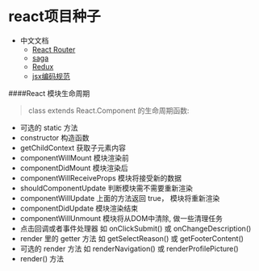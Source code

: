# react项目种子

* 中文文档
	* [React Router](http://www.uprogrammer.cn/react-router-cn/index.html)
	* [saga](http://leonshi.com/redux-saga-in-chinese/docs/introduction/BeginnerTutorial.html)
	* [Redux](http://cn.redux.js.org/index.html)
	* [jsx编码规范](https://github.com/JasonBoy/javascript/tree/master/react)


####React 模块生命周期
> class extends React.Component 的生命周期函数:

* 可选的 static 方法
* constructor 构造函数
* getChildContext 获取子元素内容
* componentWillMount 模块渲染前
* componentDidMount 模块渲染后
* componentWillReceiveProps 模块将接受新的数据
* shouldComponentUpdate 判断模块需不需要重新渲染
* componentWillUpdate 上面的方法返回 true， 模块将重新渲染
* componentDidUpdate 模块渲染结束
* componentWillUnmount 模块将从DOM中清除, 做一些清理任务
* 点击回调或者事件处理器 如 onClickSubmit() 或 onChangeDescription()
* render 里的 getter 方法 如 getSelectReason() 或 getFooterContent()
* 可选的 render 方法 如 renderNavigation() 或 renderProfilePicture()
* render() 方法
